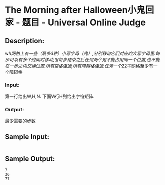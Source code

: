 # The Morning after Halloween小鬼回家 - 题目 - Universal Online Judge

## Description: 

w*h网格上有一些（最多3种）小写字母（鬼）,分别移动它们对应的大写字母里.每步可以有多个鬼同时移动,但每步结束之后任何两个鬼不能占用同一个位置,也不能在一步之内交换位置.所有空格连通,所有障碍格连通.任何一个2*2子网格至少有一个障碍格

### Input: 

第一行给出W,H,N. 下面W行H列给出字符矩阵.

### Output: 

最少需要的步数


## Sample Input: 
```

```

## Sample Output: 
```
7
36
77
```
